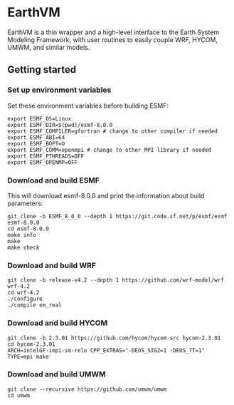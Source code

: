 # EarthVM

EarthVM is a thin wrapper and a high-level interface to the Earth System Modeling Framework, 
with user routines to easily couple WRF, HYCOM, UMWM, and similar models.

## Getting started

### Set up environment variables

Set these environment variables before building ESMF:

```
export ESMF_OS=Linux
export ESMF_DIR=$(pwd)/esmf-8.0.0
export ESMF_COMPILER=gfortran # change to other compiler if needed
export ESMF_ABI=64
export ESMF_BOPT=O
export ESMF_COMM=openmpi # change to other MPI library if needed
export ESMF_PTHREADS=OFF
export ESMF_OPENMP=OFF
```

### Download and build ESMF

This will download esmf-8.0.0 and print the information about build parameters:

```
git clone -b ESMF_8_0_0 --depth 1 https://git.code.sf.net/p/esmf/esmf esmf-8.0.0
cd esmf-8.0.0
make info 
make
make check
```

### Download and build WRF

```
git clone -b release-v4.2 --depth 1 https://github.com/wrf-model/wrf wrf-4.2
cd wrf-4.2
./configure
./compile em_real
```

### Download and build HYCOM

```
git clone -b 2.3.01 https://github.com/hycom/hycom-src hycom-2.3.01
cd hycom-2.3.01
ARCH=intelGF-impi-sm-relo CPP_EXTRAS="-DEOS_SIG2=1 -DEOS_7T=1" TYPE=mpi make
```

### Download and build UMWM

```
git clone --recursive https://github.com/umwm/umwm
cd umwm
```
